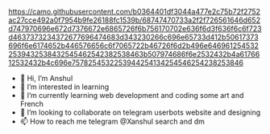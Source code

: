 https://camo.githubusercontent.com/b0364401df3044a477e2c75b72f2752ac27cce492a0f7954b9fe26188fc1539b/68747470733a2f2f726561646d652d747970696e672d7376672e6865726f6b756170702e636f6d3f636f6c6f723d4637373234372677696474683d343230266c696e65733d412b50617373696f6e6174652b446576656c6f7065722b46726f6d2b496e6469612545322539432538432545462542382538463b507974686f6e2532432b4a6176612532432b4c696e7578254532253944254134254546254238253846
- 👋 Hi, I’m Anshul
- 👀 I’m interested in learning 
- 🌱 I’m currently learning web development and coding some art and French 
- 💞️ I’m looking to collaborate on telegram userbots website and designing 
- 📫 How to reach me telegram @Xanshul search and dm 

<!---
Hacmker/Hacmker is a ✨ special ✨ repository because its `README.md` (this file) appears on your GitHub profile.
You can click the Preview link to take a look at your changes.
--->
